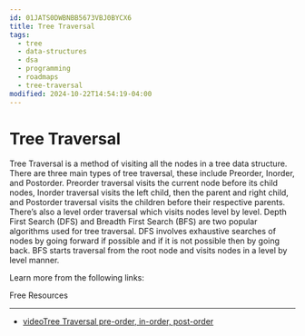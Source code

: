 ```yaml
---
id: 01JATS0DWBNBB5673VBJ0BYCX6
title: Tree Traversal
tags:
  - tree
  - data-structures
  - dsa
  - programming
  - roadmaps
  - tree-traversal
modified: 2024-10-22T14:54:19-04:00
---
```

# Tree Traversal

Tree Traversal is a method of visiting all the nodes in a tree data structure. There are three main types of tree traversal, these include Preorder, Inorder, and Postorder. Preorder traversal visits the current node before its child nodes, Inorder traversal visits the left child, then the parent and right child, and Postorder traversal visits the children before their respective parents. There’s also a level order traversal which visits nodes level by level. Depth First Search (DFS) and Breadth First Search (BFS) are two popular algorithms used for tree traversal. DFS involves exhaustive searches of nodes by going forward if possible and if it is not possible then by going back. BFS starts traversal from the root node and visits nodes in a level by level manner.

Learn more from the following links:

Free Resources

---

- [videoTree Traversal pre-order, in-order, post-order](https://youtu.be/lFq5mYUWEBk?si=GKRm1O278NCetnry)